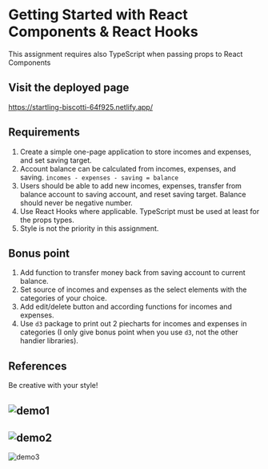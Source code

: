 # Getting Started with React Components & React Hooks

This assignment requires also TypeScript when passing props to React Components

## Visit the deployed page

https://startling-biscotti-64f925.netlify.app/

## Requirements

1. Create a simple one-page application to store incomes and expenses, and set
   saving target.
2. Account balance can be calculated from incomes, expenses, and saving.
   `incomes - expenses - saving = balance`
3. Users should be able to add new incomes, expenses, transfer from balance account to saving account, and reset saving target. Balance should never be negative number.
4. Use React Hooks where applicable. TypeScript must be used at least for the props types.
5. Style is not the priority in this assignment.

## Bonus point

1. Add function to transfer money back from saving account to current balance.
2. Set source of incomes and expenses as the select elements with the categories of your choice.
3. Add edit/delete button and according functions for incomes and expenses.
4. Use `d3` package to print out 2 piecharts for incomes and expenses in categories (I only give bonus point when you use `d3`, not the other handier libraries).

## References

Be creative with your style!

## ![demo1](demo1.png)

## ![demo2](demo2.png)

![demo3](demo3.png)
